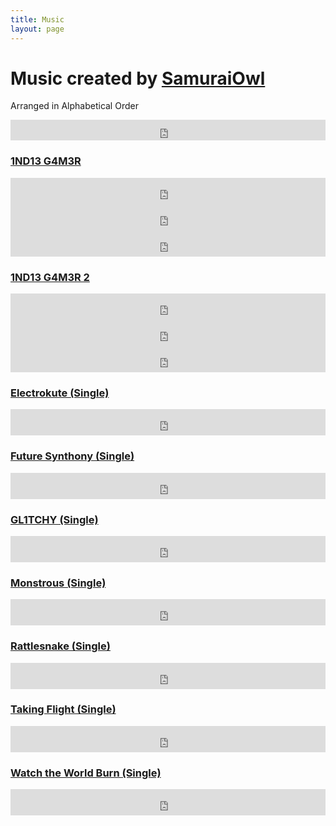 ```yaml
---
title: Music
layout: page
---
```

<h1>Music created by <a href="https://samuraiowl.bandcamp.com">SamuraiOwl</a></h1>
<p>Arranged in Alphabetical Order</p>
<iframe scrolling="no" style="border: 0;width: 100%;height: 33px;" src="https://bandcamp.com/band_follow_button_classic/783609325"></iframe>

<h3><a href="https://samuraiowl.bandcamp.com/album/1nd13-g4m3r">1ND13 G4M3R</a></h3>
<iframe style="border: 0; width: 100%; height: 42px;" src="https://bandcamp.com/EmbeddedPlayer/album=2263487239/size=small/bgcol=333333/linkcol=0f91ff/artwork=none/track=3032606155/transparent=true/" seamless><a href="http://samuraiowl.bandcamp.com/album/1nd13-g4m3r">1ND13 G4M3R by SamuraiOwl</a></iframe>
<iframe style="border: 0; width: 100%; height: 42px;" src="https://bandcamp.com/EmbeddedPlayer/album=2263487239/size=small/bgcol=333333/linkcol=0f91ff/artwork=none/track=3158598149/transparent=true/" seamless><a href="http://samuraiowl.bandcamp.com/album/1nd13-g4m3r">1ND13 G4M3R by SamuraiOwl</a></iframe>
<iframe style="border: 0; width: 100%; height: 42px;" src="https://bandcamp.com/EmbeddedPlayer/album=2263487239/size=small/bgcol=333333/linkcol=0f91ff/artwork=none/track=3309931063/transparent=true/" seamless><a href="http://samuraiowl.bandcamp.com/album/1nd13-g4m3r">1ND13 G4M3R by SamuraiOwl</a></iframe>

<h3><a href="https://samuraiowl.bandcamp.com/album/1nd13-g4m3r-2">1ND13 G4M3R 2</a></h3>
<iframe style="border: 0; width: 100%; height: 42px;" src="https://bandcamp.com/EmbeddedPlayer/album=2198893822/size=small/bgcol=333333/linkcol=0f91ff/artwork=none/track=2782993780/transparent=true/" seamless><a href="http://samuraiowl.bandcamp.com/album/1nd13-g4m3r-2">1ND13 G4M3R 2 by Samurai Owl</a></iframe>
<iframe style="border: 0; width: 100%; height: 42px;" src="https://bandcamp.com/EmbeddedPlayer/album=2198893822/size=small/bgcol=333333/linkcol=0f91ff/artwork=none/track=4062026041/transparent=true/" seamless><a href="http://samuraiowl.bandcamp.com/album/1nd13-g4m3r-2">1ND13 G4M3R 2 by Samurai Owl</a></iframe>
<iframe style="border: 0; width: 100%; height: 42px;" src="https://bandcamp.com/EmbeddedPlayer/album=2198893822/size=small/bgcol=333333/linkcol=0f91ff/artwork=none/track=3536603360/transparent=true/" seamless><a href="http://samuraiowl.bandcamp.com/album/1nd13-g4m3r-2">1ND13 G4M3R 2 by Samurai Owl</a></iframe>

<h3><a href="https://samuraiowl.bandcamp.com/album/electrokute-single">Electrokute (Single)</a></h3>
<iframe style="border: 0; width: 100%; height: 42px;" src="https://bandcamp.com/EmbeddedPlayer/album=2908127948/size=small/bgcol=333333/linkcol=0f91ff/artwork=none/track=1185112393/transparent=true/" seamless><a href="http://samuraiowl.bandcamp.com/album/electrokute-single">Electrokute (Single) by Samurai Owl</a></iframe>

<h3><a href="https://samuraiowl.bandcamp.com/album/future-synthony-single">Future Synthony (Single)</a></h3>
<iframe style="border: 0; width: 100%; height: 42px;" src="https://bandcamp.com/EmbeddedPlayer/album=238313994/size=small/bgcol=333333/linkcol=0f91ff/artwork=none/transparent=true/" seamless><a href="http://samuraiowl.bandcamp.com/album/future-synthony-single">Future Synthony (Single) by Samurai Owl</a></iframe>

<h3><a href="https://samuraiowl.bandcamp.com/album/gl1tchy-single">GL1TCHY (Single)</a></h3>
<iframe style="border: 0; width: 100%; height: 42px;" src="https://bandcamp.com/EmbeddedPlayer/album=250055873/size=small/bgcol=333333/linkcol=0f91ff/artwork=none/transparent=true/" seamless><a href="http://samuraiowl.bandcamp.com/album/gl1tchy-single">GL1TCHY (Single) by Samurai Owl</a></iframe>

<h3><a href="https://samuraiowl.bandcamp.com/album/monstrous-single">Monstrous (Single)</a></h3>
<iframe style="border: 0; width: 100%; height: 42px;" src="https://bandcamp.com/EmbeddedPlayer/album=1126168699/size=small/bgcol=333333/linkcol=0f91ff/artwork=none/track=1625551388/transparent=true/" seamless><a href="http://samuraiowl.bandcamp.com/album/monstrous-single">Monstrous (Single) by Samurai Owl</a></iframe>

<h3><a href="https://samuraiowl.bandcamp.com/album/rattlesnake-single">Rattlesnake (Single)</a></h3>
<iframe style="border: 0; width: 100%; height: 42px;" src="https://bandcamp.com/EmbeddedPlayer/album=3983529079/size=small/bgcol=333333/linkcol=0f91ff/artwork=none/artwork=none/track=2642138567/transparent=true/" seamless><a href="http://samuraiowl.bandcamp.com/album/rattlesnake-single">Rattlesnake (Single) by Samurai Owl</a></iframe>

<h3><a href="https://samuraiowl.bandcamp.com/album/taking-flight-single">Taking Flight (Single)</a></h3>
<iframe style="border: 0; width: 100%; height: 42px;" src="https://bandcamp.com/EmbeddedPlayer/album=1405898598/size=small/bgcol=333333/linkcol=0f91ff/artwork=none/track=1674814214/transparent=true/" seamless><a href="http://samuraiowl.bandcamp.com/album/taking-flight-single">Taking Flight (Single) by Samurai Owl</a></iframe>

<h3><a href="https://samuraiowl.bandcamp.com/album/watch-the-world-burn-single">Watch the World Burn (Single)</a></h3>
<iframe style="border: 0; width: 100%; height: 42px;" src="https://bandcamp.com/EmbeddedPlayer/album=4179497311/size=small/bgcol=333333/linkcol=0f91ff/artwork=none/transparent=true/" seamless><a href="http://samuraiowl.bandcamp.com/album/watch-the-world-burn-single">Watch the World Burn (Single) by Samurai Owl</a></iframe>
